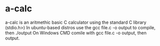 # a-calc
a-calc is an aritmethic basic C calculator using the standard C library (stdio.h>)
In ubuntu-based distros use the gcc file.c -o output to compile, then ./output
On Windows CMD comile with gcc file.c -o output, then output.

